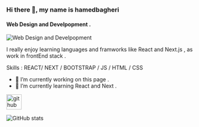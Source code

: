 ### Hi there 👋, my name is hamedbagheri
#### Web Design and Develpopment .
![Web Design and Develpopment](https://arturssmirnovs.github.io/github-profile-readme-generator/images/banner.png)

I really enjoy learning languages and framworks like React and Next.js , as work in frontEnd stack .

Skills : REACT/ NEXT / BOOTSTRAP / JS / HTML / CSS

- 🔭 I’m currently working on this page . 
- 🌱 I’m currently learning React and Next . 


[<img src='https://cdn.jsdelivr.net/npm/simple-icons@3.0.1/icons/github.svg' alt='github' height='40'>](https://github.com/hamedbagheriii)  

![GitHub stats](https://github-readme-stats.vercel.app/api?username=hamedbagheriii&show_icons=true)  

